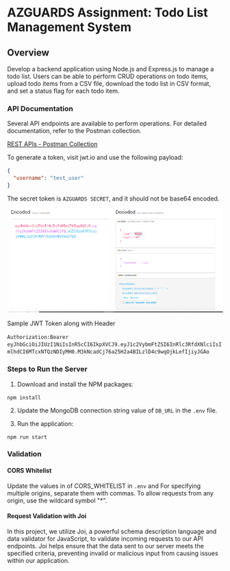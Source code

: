 # AZGUARDS Assignment: Todo List Management System

## Overview
Develop a backend application using Node.js and Express.js to manage a todo list. Users can be able to perform CRUD operations on todo items, upload todo items from a CSV file, download the todo list in CSV format, and set a status flag for each todo item.

### API Documentation
Several API endpoints are available to perform operations. For detailed documentation, refer to the Postman collection.

[REST APIs - Postman Collection](https://documenter.getpostman.com/view/21633219/2sA3JNZzw5)

To generate a token, visit jwt.io and use the following payload:

```json
{
  "username": "test_user"
}
```

The secret token is `AZGUARDS SECRET`, and it should not be base64 encoded.

![jwt](jwt.png)

Sample JWT Token along with Header

`Authorization:Bearer eyJhbGciOiJIUzI1NiIsInR5cCI6IkpXVCJ9.eyJ1c2VybmFtZSI6InRlc3RfdXNlciIsImlhdCI6MTcxNTQzNDIyMH0.M3kNcadCj76a25H2a4BILzlD4c9wqOjkLefIjiyJGAo`

### Steps to Run the Server

1. Download and install the NPM packages:

```shell
npm install
```

2. Update the MongoDB connection string value of `DB_URL` in the `.env` file.

3. Run the application:

```shell
npm run start
```

### Validation
#### CORS Whitelist

Update the values in of CORS_WHITELIST in `.env` and For specifying multiple origins, separate them with commas. To allow requests from any origin, use the wildcard symbol "*".

#### Request Validation with Joi

In this project, we utilize Joi, a powerful schema description language and data validator for JavaScript, to validate incoming requests to our API endpoints. Joi helps ensure that the data sent to our server meets the specified criteria, preventing invalid or malicious input from causing issues within our application.
